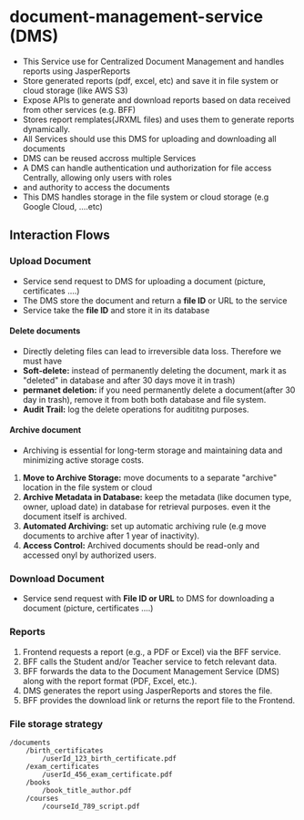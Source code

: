 # document-management-service (DMS)
- This Service use for Centralized Document Management and handles reports using JasperReports
- Store generated reports (pdf, excel, etc) and save it in file system or cloud storage (like AWS S3)
- Expose APIs to generate and download reports based on data received from other services (e.g. BFF)
- Stores report remplates(JRXML files) and uses them to generate reports dynamically.
- All Services should use this DMS for uploading and downloading all documents
- DMS can be reused accross multiple Services
- A DMS can handle authentication und authorization for file access Centrally, allowing only users with roles 
- and authority to access the documents
- This DMS handles storage in the file system or cloud storage (e.g Google Cloud, ....etc)
## Interaction Flows 
### Upload Document 
- Service send request to DMS for uploading a document (picture, certificates ....)
- The DMS store the document and return a **file ID** or URL to the service 
- Service take the **file ID** and store it in its database
#### Delete documents
- Directly deleting files can lead to irreversible data loss. Therefore we must have 
- **Soft-delete:** instead of permanently deleting the document, mark it as "deleted" in database and
after 30 days move it in trash) 
- **permanet deletion:** if you need permanently delete a document(after 30 day in trash), remove it from both both
  database and file system.
- **Audit Trail:** log the delete operations for audititng purposes.
#### Archive document
- Archiving is essential for long-term storage and maintaining data and minimizing active storage costs.
1. **Move to Archive Storage:** move documents to a separate "archive" location in the file system or cloud
2. **Archive Metadata in Database:** keep the metadata (like documen type, owner, upload date) in database for retrieval purposes.
   even it the document itself is archived.
3. **Automated Archiving:** set up automatic archiving rule (e.g move documents to archive after 1 year of inactivity).
4. **Access Control:** Archived documents should be read-only and accessed onyl by authorized users.
### Download Document
- Service send request with **File ID or URL**  to DMS for downloading a document (picture, certificates ....)
### Reports
1. Frontend requests a report (e.g., a PDF or Excel) via the BFF service.
2. BFF calls the Student and/or Teacher service to fetch relevant data.
3. BFF forwards the data to the Document Management Service (DMS) along with the report format (PDF, Excel, etc.).
4. DMS generates the report using JasperReports and stores the file.
5. BFF provides the download link or returns the report file to the Frontend.

### File storage strategy 
    /documents
        /birth_certificates
            /userId_123_birth_certificate.pdf
        /exam_certificates
            /userId_456_exam_certificate.pdf
        /books
            /book_title_author.pdf
        /courses
            /courseId_789_script.pdf
